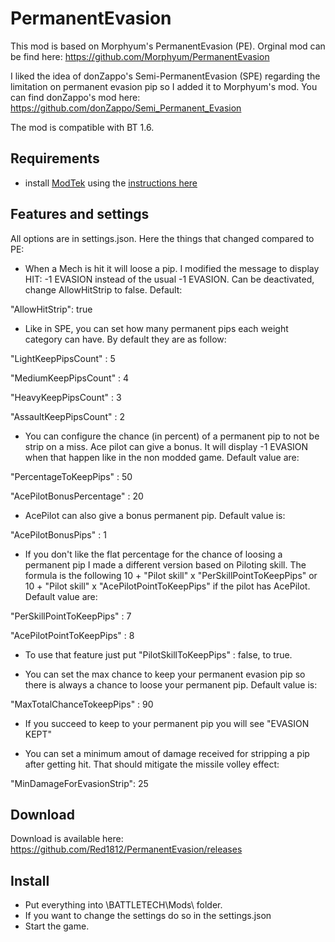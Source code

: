 # PermanentEvasion
This mod is based on Morphyum's PermanentEvasion (PE).
Orginal mod can be find here:
https://github.com/Morphyum/PermanentEvasion

I liked the idea of donZappo's Semi-PermanentEvasion (SPE) regarding the limitation on permanent evasion pip so I added it to Morphyum's mod.
You can find donZappo's mod here:
https://github.com/donZappo/Semi_Permanent_Evasion

The mod is compatible with BT 1.6.

## Requirements

* install [ModTek](https://github.com/BattletechModders/ModTek/releases) using the [instructions here](https://github.com/BattletechModders/ModTek)

## Features and settings

All options are in settings.json.
Here the things that changed compared to PE:
- When a Mech is hit it will loose a pip. I modified the message to display HIT: -1 EVASION instead of the usual -1 EVASION. Can be deactivated, change AllowHitStrip to false. Default:

"AllowHitStrip": true

- Like in SPE, you can set how many permanent pips each weight category can have. By default they are as follow:

"LightKeepPipsCount" : 5

"MediumKeepPipsCount" : 4

"HeavyKeepPipsCount" : 3

"AssaultKeepPipsCount" : 2

- You can configure the chance (in percent) of a permanent pip to not be strip on a miss. Ace pilot can give a bonus. It will display -1 EVASION when that happen like in the non modded game. Default value are:

"PercentageToKeepPips" : 50

"AcePilotBonusPercentage" : 20

- AcePilot can also give a bonus permanent pip. Default value is:

"AcePilotBonusPips" : 1

- If you don't like the flat percentage for the chance of loosing a permanent pip I made a different version based on Piloting skill. The formula is the following 10 + "Pilot skill" x "PerSkillPointToKeepPips" or 10 + "Pilot skill" x "AcePilotPointToKeepPips" if the pilot has AcePilot. Default value are:

"PerSkillPointToKeepPips" : 7

"AcePilotPointToKeepPips" : 8

- To use that feature just put "PilotSkillToKeepPips" : false, to true.

- You can set the max chance to keep your permanent evasion pip so there is always a chance to loose your permanent pip. Default value is:

"MaxTotalChanceTokeepPips" : 90

- If you succeed to keep to your permanent pip you will see "EVASION KEPT"

- You can set a minimum amout of damage received for stripping a pip after getting hit. That should mitigate the missile volley effect:

"MinDamageForEvasionStrip": 25

## Download
Download is available here:
https://github.com/Red1812/PermanentEvasion/releases
    
## Install
- Put  everything into \BATTLETECH\Mods\ folder.
- If you want to change the settings do so in the settings.json
- Start the game.
